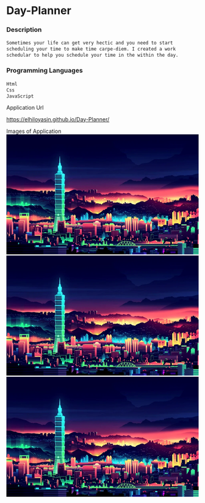 # Day-Planner

### Description
```
Sometimes your life can get very hectic and you need to start scheduling your time to make time carpe-diem. I created a work schedular to help you schedule your time in the within the day.  
```

### Programming Languages
```
Html
Css
JavaScript
```

Application Url

https://elhiloyasin.github.io/Day-Planner/



Images of Application
![Background Image](/citylights.webp)
![Background Image](/citylights.webp)![Background Image](/citylights.webp)
